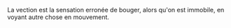 La vection est la sensation erronée de bouger, alors qu'on est immobile, en voyant autre chose en mouvement.